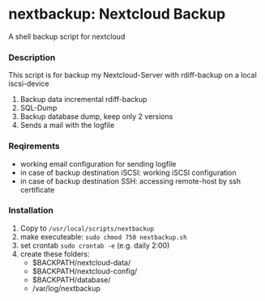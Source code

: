 # nextbackup: Nextcloud Backup
A shell backup script for nextcloud

### Description
This script is for backup my Nextcloud-Server with rdiff-backup on a local iscsi-device
1. Backup data incremental rdiff-backup
2. SQL-Dump
3. Backup database dump, keep only 2 versions
4. Sends a mail with the logfile

### Reqirements

- working email configuration for sending logfile
- in case of backup destination iSCSI: working iSCSI configuration
- in case of backup destination SSH: accessing remote-host by ssh certificate

### Installation

1. Copy to `/usr/local/scripts/nextbackup`
2. make executeable: `sudo chmod 750 nextbackup.sh`
3. set crontab `sudo crontab -e` (e.g. daily 2:00)
4. create these folders:
    - $BACKPATH/nextcloud-data/
    - $BACKPATH/nextcloud-config/
    - $BACKPATH/database/
    - /var/log/nextbackup
